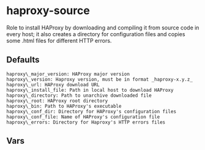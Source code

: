 # haproxy-source

Role to install HAProxy by downloading and compiling it from source code in every host; it also creates a directory for configuration files and copies some .html files for different HTTP errors.


## Defaults

```haproxy
haproxy\_major_version: HAProxy major version
haproxy\_version: Haproxy version, must be in format _haproxy-x.y.z_
haproxy\_url: HAProxy download URL
haproxy\_install_file: Path in local host to download HAProxy
haproxy\_directory: Path to unarchive downloaded file
haproxy\_root: HAProxy root directory
haproxy\_bin: Path to HAProxy's executable
haproxy\_conf_dir: Directory for HAProxy's configuration files
haproxy\_conf_file: Name of HAProxy's configuration file
haproxy\_errors: Directory for Haproxy's HTTP errors files
```

## Vars

```haproxy
```
